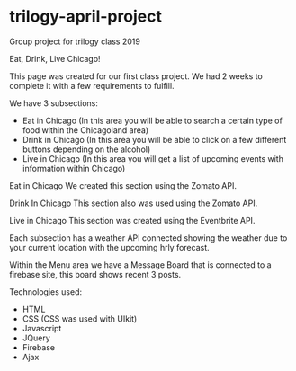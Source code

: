 # trilogy-april-project
Group project for trilogy class 2019

Eat, Drink, Live Chicago!

This page was created for our first class project. We had 2 weeks to complete it with a few requirements to fulfill.

We have 3 subsections:
- Eat in Chicago (In this area you will be able to search a certain type of food within the Chicagoland area)
- Drink in Chicago (In this area you will be able to click on a few different buttons depending on the alcohol)
- Live in Chicago (In this area you will get a list of upcoming events with information within Chicago)

Eat in Chicago
We created this section using the Zomato API.

Drink In Chicago
This section also was used using the Zomato API.

Live in Chicago
This section was created using the Eventbrite API.

Each subsection has a weather API connected showing the weather due to your current location with the upcoming hrly forecast.

Within the Menu area we have a Message Board that is connected to a firebase site, this board shows recent 3 posts.


Technologies used:
- HTML
- CSS (CSS was used with UIkit)
- Javascript
- JQuery
- Firebase
- Ajax
